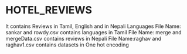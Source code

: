 # HOTEL_REVIEWS
It contains Reviews in Tamil, English and in Nepali Languages
File Name: sankar and rowdy.csv contains languages in Tamil
File Name: merge and mergeData.csv contains reviews in Nepali
File Name:raghav and raghav1.csv contains datasets in One hot encoding
